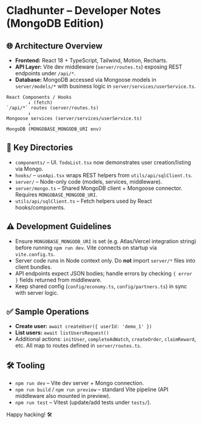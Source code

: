# Cladhunter – Developer Notes (MongoDB Edition)

## 🌐 Architecture Overview
- **Frontend:** React 18 + TypeScript, Tailwind, Motion, Recharts.
- **API Layer:** Vite dev middleware (`server/routes.ts`) exposing REST endpoints under `/api/*`.
- **Database:** MongoDB accessed via Mongoose models in `server/models/*` with business logic in `server/services/userService.ts`.

```
React Components / Hooks
        ↓ (fetch)
`/api/*` routes (server/routes.ts)
        ↓
Mongoose services (server/services/userService.ts)
        ↓
MongoDB (MONGOBASE_MONGODB_URI env)
```

## 📁 Key Directories
- `components/` – UI. `TodoList.tsx` now demonstrates user creation/listing via Mongo.
- `hooks/` – `useApi.tsx` wraps REST helpers from `utils/api/sqlClient.ts`.
- `server/` – Node-only code (models, services, middleware).
- `server/mongo.ts` – Shared MongoDB client + Mongoose connector. Requires `MONGOBASE_MONGODB_URI`.
- `utils/api/sqlClient.ts` – Fetch helpers used by React hooks/components.

## ⚠️ Development Guidelines
- Ensure `MONGOBASE_MONGODB_URI` is set (e.g. Atlas/Vercel integration string) before running `npm run dev`. Vite connects on startup via `vite.config.ts`.
- Server code runs in Node context only. Do **not** import `server/*` files into client bundles.
- API endpoints expect JSON bodies; handle errors by checking `{ error }` fields returned from middleware.
- Keep shared config (`config/economy.ts`, `config/partners.ts`) in sync with server logic.

## ✅ Sample Operations
- **Create user:** `await createUser({ userId: 'demo_1' })`
- **List users:** `await listUsersRequest()`
- Additional actions: `initUser`, `completeAdWatch`, `createOrder`, `claimReward`, etc. All map to routes defined in `server/routes.ts`.

## 🛠 Tooling
- `npm run dev` – Vite dev server + Mongo connection.
- `npm run build` / `npm run preview` – standard Vite pipeline (API middleware also mounted in preview).
- `npm run test` – Vitest (update/add tests under `tests/`).

Happy hacking! 🛠️
